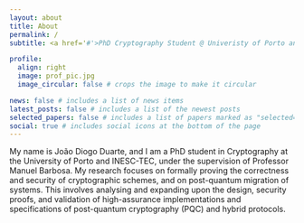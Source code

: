 ```yaml
---
layout: about
title: About
permalink: /
subtitle: <a href='#'>PhD Cryptography Student @ Univeristy of Porto and INESC-TEC</a>

profile:
  align: right
  image: prof_pic.jpg
  image_circular: false # crops the image to make it circular

news: false # includes a list of news items
latest_posts: false # includes a list of the newest posts
selected_papers: false # includes a list of papers marked as "selected={true}"
social: true # includes social icons at the bottom of the page
---
```


My name is João Diogo Duarte, and I am a PhD student in Cryptography at the University of Porto and INESC-TEC, under the supervision of Professor Manuel Barbosa. My research focuses on formally proving the correctness and security of cryptographic schemes, and on post-quantum migration of systems. This involves analysing and expanding upon the design, security proofs, and validation of high-assurance implementations and specifications of post-quantum cryptography (PQC) and hybrid protocols.
